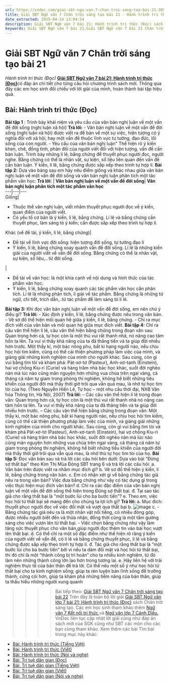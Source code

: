 ```yaml
---
url: https://vndoc.com/giai-sbt-ngu-van-7-chan-troi-sang-tao-bai-21-305134
title: Giải SBT Ngữ văn 7 Chân trời sáng tạo bài 21 - Hành trình tri thức (Đọc) - VnDoc.com
date_extracted: 2025-04-14 13:04:54
description: Giải SBT Ngữ văn 7 bài 21: Hành trình tri thức (Đọc) sách Chân trời sáng tạo có đáp án chi tiết cho các bạn cùng tham khảo.
keywords: Giải SBT Ngữ văn 7 bài 21,Giải SBT Ngữ văn 7 bài 21 Chân trời sáng tạo,Giải sách bài tập Ngữ văn CTST lớp 7,Ngữ văn lớp 7 Chân trời sáng tạo,giải bài tập ngữ văn lớp 7,bài Hành trình tri thức (Đọc),ôn tập ngữ văn 7,trắc nghiệm ngữ văn 7 CTST
---
```


# Giải SBT Ngữ văn 7 Chân trời sáng tạo bài 21
 _Hành trình tri thức \(Đọc\)_
[**Giải SBT Ngữ văn 7 bài 21: Hành trình tri thức \(Đọc\)**](<https://vndoc.com/giai-sbt-ngu-van-7-chan-troi-sang-tao-bai-21-305134>)có đáp án chi tiết cho từng câu hỏi chương trình sách mới. Thông qua đây các em học sinh đối chiếu với lời giải của mình, hoàn thành bài tập hiệu quả.
## Bài: Hành trình tri thức \(Đọc\)
**Bài tập 1** : Trình bày khái niệm và yêu cầu của văn bản nghị luận về một vấn đề đời sống \(nghị luận xã hội\)
**Trả lời:**
\- Văn bản nghị luận về một vấn đề đời sống \(nghị luận xã hội\) được viết ra để bàn về một sự việc, hiện tượng có ý nghĩa đối với xã hội, hay một vấn đề thuộc lĩnh vực tư tưởng, đạo đức, lối sống của con người.
\- Yêu cầu của văn bản nghị luận"
Thể hiện rõ ý kiến khen, chê, đồng tình, phản đối của người viết đối với hiện tượng, vấn đề cần bàn luận.
Trình bày những lí lẽ, bằng chứng để thuyết phục người đọc, người nghe. Bằng chứng có thể là nhân vật, sự kiện, số liệu liên quan đến vấn đề cần bàn luận.
Ý kiến, lí lẽ, bằng chứng được sắp xếp theo trình tự hợp lí.
**Bài tập 2:** Dựa vào bảng sau em hãy nêu điểm giống và khác nhau giữa văn bản nghị luận về một vấn đề đời sống và văn bản nghị luận phân tích một tác phẩm văn học:
**Trả lời:**
| **Văn bản nghị luận về một vấn đề đời sống**| **Văn bản nghị luận phân tích một tác phẩm văn học**  
---|---|---  
Giống| 
  * Thuộc thể văn nghị luận, viết nhằm thuyết phục người đọc về ý kiến, quan điểm của người viết.
  * Có yếu tố cơ bản là ý kiến, lí lẽ, bằng chứng. Lí lẽ và bằng chứng cần thuyết phục, làm sáng tỏ ý kiến; cần được sắp xếp theo trình tự hợp lí.

Khác \(về đề tài, ý kiến, lí lẽ, bằng chứng\)| 
  * Đề tài về lĩnh vực đời sống: hiện tượng đời sống, tư tưởng đạo lí
  * Ý kiến, lí lẽ, bằng chứng xoay quanh vấn đề đời sống. Lí lẽ là những kiến giải của người viết về vấn đề đời sống. Bằng chứng có thể là nhân vật, sự kiện, số liệu,.. từ đời sống.

| 
  * Đề tài về văn học: là một khía cạnh về nội dung và hình thức của tác phẩm văn học.
  * Ý kiến, lí lẽ, bằng chứng xoay quanh các tác phẩm văn học cần phân tích. Lí lẽ là những phân tích, lí giải về tác phẩm. Bằng chứng là những từ ngữ, chi tiết, trích dẫn,..từ tác phẩm để làm sáng tỏ lí lẽ.

**Bài tập 3:** Khi đọc văn bản nghị luận về một vấn đề đời sống, em nên chú ý điều gì?
**Trả lời:**
\- Xác định ý kiến, lí lẽ, bằng chứng được nêu trong văn bản.
\- Vẽ sơ đồ thể hiện mối quan hệ giữa ý kiến, lí lẽ, bằng chứng.
\- Chỉ ra mục đích viết của văn bản và mối quan hệ giữa mục đích viết.
**Bài tập 4:** Chỉ ra câu văn thể hiện lí lẽ, câu văn thể hiện bằng chứng trong đoạn văn sau:
Quan trọng hơn cả, tự học còn là một thú vui rất thanh nhã, nó nâng cao tâm hồn ta lên. Ta vui vì thấy khả năng của ta đã thăng tiến và ta giúp đời nhiều hơn trước. Một thầy kí, một bác nông phu, bất kì hạng người nào, nếu chịu học hỏi tìm kiếm, cũng có thể cải thiện phương pháp làm việc của mình, và giảng giải những kinh nghiệm của mình cho người khác. Sau cùng, còn gì vui bằng tìm tòi và khám phá: Pát-xơ-tơ \(Pasteur\), Anh-xơ-tanh \(Einstein\), hai vợ chồng Kiu-ri \(Curie\) và hàng trăm nhà bác học khác, suốt đời nghèo nàn mà lúc nào cũng mãn nguyện hơn những vua chúa trên ngai vàng, cả tháng cả năm tự giam trong phòng thí nghiệm, không hề biết những tiêu khiển của người đời mà thấy thời giờ trôi qua vẫn quá mau, là nhờ tự học tìm tòi của họ.
\(Theo Nguyễn Hiến Lê, Tự học – một nhu cầu thời đại, NXB Văn hóa Thông tin, Hà Nội, 2007\)
**Trả lời:**
– Các câu văn thể hiện lí lẽ trong đoạn văn: Quan trọng hơn cả, tự học còn là một thú vui rất thanh nhã nó nâng cao tâm hồn ta lên. Ta vui vì thấy khả năng của ta đã thăng tiến và ta giúp đời nhiều hơn trước.
– Các câu văn thể hiện bằng chứng trong đoạn văn: Một thầy kí, một bác nông phu, bất kì hạng người nào, nếu chịu học hỏi tìm kiếm, cũng có thể cải thiện phương pháp làm việc của mình, và giảng giải những kinh nghiệm của mình cho người khác. Sau cùng, còn gì vui bằng tìm tòi và khám phá Pát-xơ-tơ \(Pasteur\), Anh-xơ-tanh \(Einstein\), hai vợ chồng Kiu-ri \(Curie\) và hàng trăm nhà bác học khác, suốt đời nghèo nàn mà lúc nào cũng mãn nguyện hơn những vua chúa trên ngai vàng, cả tháng cả năm tự giam trong phòng thí nghiệm, không hề biết những tiêu khiển của người đời mà thấy thời giờ trôi qua vẫn quá mau, là nhờ thủ tự học tìm tòi của họ.
**Bài tập 5:** Đọc văn bản sau và trả lời các câu hỏi bên dưới:
Dựa vào bài "Đừng sợ thất bại" theo Kim Thị Mùa Đông SBT trang 6 và trả lời các câu hỏi:
a. Văn bản trên được viết ra nhằm mục đích gì?
b. Vẽ sơ đồ thể hiện ý kiến, lí lẽ, bằng chứng trong văn bản.
c. Em có nhận xét gì về bằng chứng tác giả nêu ra trong văn bản? Việc đưa bằng chứng như vậy có tác dụng gì trong việc thực hiện mục đích văn bản?
d. Chỉ ra các đặc điểm của văn bản nghị luận về một vấn đề đời sống thể hiện trong Đừng sợ thất bại.
đ. Tại sao tác giả cho rằng thất bại là "một bước lùi cho ba bước tiến"?
e. Theo em, việc học hỏi từ thất bại sẽ mang đến cho chúng ta lợi ích gì?
**Trả lời:**
a. Mục đích: thuyết phục người đọc về việc đối mặt và vượt qua thất bại
b. ![image](https://i.vdoc.vn/data/image/2023/09/19/638307126221431378.png)
c. - Bằng chứng tác giả nêu ra là một nhân vật nổi tiếng, có nhiều đóng góp, được nhiều người biết đến và thừa nhận, đồng thời cũng là một tấm gương sáng cho việc vươn lên từ thất bại.
\- Việc chọn bằng chứng như vậy làm tăng sức thuyết phục cho văn bản,giúp người đọc thêm tin vào bài học vượt lên thất bại.
d. Có thể chỉ ra một số đặc điểm như thể hiện rõ ràng ý kiến của người viết về vấn đề, có lí lẽ và bằng chứng thuyết phục, lí lẽ và bằng chứng được sắp xếp theo trình tự hợp lí.
đ. Tác giả cho rằng thất bại là “một bước lùi cho ba bước tiến” bởi vì nếu ta dám đối mặt và học hỏi từ thất bại, thì đó chỉ là một “thành công bị trì hoãn” cho ta nhiều kinh nghiệm, từ đó làm nên những thành công lớn lao hơn trong tương lai.
e. Hãy liên hệ với trải nghiệm thực tế của bản thân để trả lời. Có thể nêu một số ý như học hỏi từ thất bại cho ta kinh nghiệm sống; giúp ta rèn luyện bản lĩnh sống để trưởng thành, cứng cỏi hơn, giúp ta khám phá những tiềm năng của bản thân, giúp ta thấu hiểu những người xung quanh
>>>> Bài tiếp theo: [Giải SBT Ngữ văn 7 Chân trời sáng tạo bài 22](<https://vndoc.com/giai-sbt-ngu-van-7-chan-troi-sang-tao-bai-22-305135>)
Trên đây là toàn bộ lời giải [Giải SBT Ngữ văn lớp 7 bài 21: Hành trình tri thức \(Đọc\)](<https://vndoc.com/giai-sbt-ngu-van-7-chan-troi-sang-tao-bai-21-305134>) sách Chân trời sáng tạo. Các em học sinh tham khảo thêm [Ngữ văn 7 Kết nối tri thức ](<https://vndoc.com/ngu-van-7-kntt-tap2>)và [Ngữ văn lớp 7 Cánh Diều.](<https://vndoc.com/ngu-van-7-tap-1-cd>) VnDoc liên tục cập nhật lời giải cũng như đáp án sách mới của SGK cũng như SBT các môn cho các bạn cùng tham khảo.
Xem thêm các bài Tìm bài trong mục này khác:
  * [Bài: Hành trình tri thức \(Tiếng Việt\)](</giai-sbt-ngu-van-7-chan-troi-sang-tao-bai-22-305135>)
  * [Bài: Hành trình tri thức \(Viết\)](</giai-sbt-ngu-van-7-chan-troi-sang-tao-bai-23-305137>)
  * [Bài: Hành trình tri thức \(Nói và nghe\)](</giai-sbt-ngu-van-7-chan-troi-sang-tao-bai-24-305138>)
  * [Bài: Trí tuệ dân gian \(Đọc\)](</giai-sbt-ngu-van-7-chan-troi-sang-tao-bai-25-305141>)
  * [Bài: Trí tuệ dân gian \(Tiếng Việt\)](</giai-sbt-ngu-van-7-chan-troi-sang-tao-bai-26-305145>)
  * [Bài: Trí tuệ dân gian \(Viết\)](</giai-sbt-ngu-van-7-chan-troi-sang-tao-bai-27-305148>)
  * [Bài: Trí tuệ dân gian \(Nói và nghe\)](</giai-sbt-ngu-van-7-chan-troi-sang-tao-bai-28-305152>)

